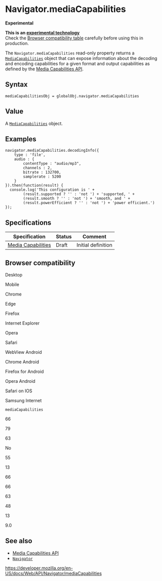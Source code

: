 Navigator.mediaCapabilities
===========================

**Experimental**

**This is an [experimental technology](https://developer.mozilla.org/en-US/docs/MDN/Guidelines/Conventions_definitions#experimental)**  
Check the [Browser compatibility table](#browser_compatibility) carefully before using this in production.

The `Navigator.mediaCapabilities` read-only property returns a [`MediaCapabilities`](../mediacapabilities) object that can expose information about the decoding and encoding capabilities for a given format and output capabilities as defined by the [Media Capabilities API](../media_capabilities_api).

Syntax
------

    mediaCapabilitiesObj = globalObj.navigator.mediaCapabilities

Value
-----

A [`MediaCapabilities`](../mediacapabilities) object.

Examples
--------

    navigator.mediaCapabilities.decodingInfo({
        type : 'file',
        audio : {
            contentType : "audio/mp3",
            channels : 2,
            bitrate : 132700,
            samplerate : 5200
        }
    }).then(function(result) {
      console.log('This configuration is ' +
            (result.supported ? '' : 'not ') + 'supported, ' +
            (result.smooth ? '' : 'not ') + 'smooth, and ' +
            (result.powerEfficient ? '' : 'not ') + 'power efficient.')
    });

Specifications
--------------

<table><thead><tr class="header"><th>Specification</th><th>Status</th><th>Comment</th></tr></thead><tbody><tr class="odd"><td><a href="https://w3c.github.io/media-capabilities/">Media Capabilities</a></td><td><span class="spec-draft">Draft</span></td><td>Initial definition</td></tr></tbody></table>

Browser compatibility
---------------------

Desktop

Mobile

Chrome

Edge

Firefox

Internet Explorer

Opera

Safari

WebView Android

Chrome Android

Firefox for Android

Opera Android

Safari on IOS

Samsung Internet

`mediaCapabilities`

66

79

63

No

55

13

66

66

63

48

13

9.0

See also
--------

-   [Media Capabilities API](../media_capabilities_api)
-   [`Navigator`](../navigator)

<a href="https://developer.mozilla.org/en-US/docs/Web/API/Navigator/mediaCapabilities" class="_attribution-link">https://developer.mozilla.org/en-US/docs/Web/API/Navigator/mediaCapabilities</a>
